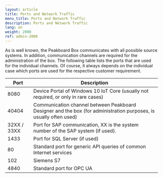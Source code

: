 ```yaml
---
layout: article
title: Ports and Network Traffic
menu_title: Ports and Network Traffic
description: Ports and Network Traffic
lang: en
weight: 2000
ref: admin-2000
---
```


As is well known, the Peakboard Box communicates with all possible source systems. In addition, communication channels are required for the administration of the box. The following table lists the ports that are used for the individual channels. Of course, it always depends on the individual case which ports are used for the respective customer requirement.

| **Port** | **Description** |
|-------------|-------------|
| 8080 | Device Portal of Windows 10 IoT Core (usually not required, or only in rare cases) |
| 40404 | Communication channel between Peakboard Designer and the box (for administration purposes, is usually often used) |
32XX / 33XX | Port for SAP communication, XX is the system number of the SAP system (if used).
| 1433 | Port for SQL Server (if used) |
| 80 | Standard port for generic API queries of common Internet services |
| 102 | Siemens S7 |
| 4840 | Standard port for OPC UA |
